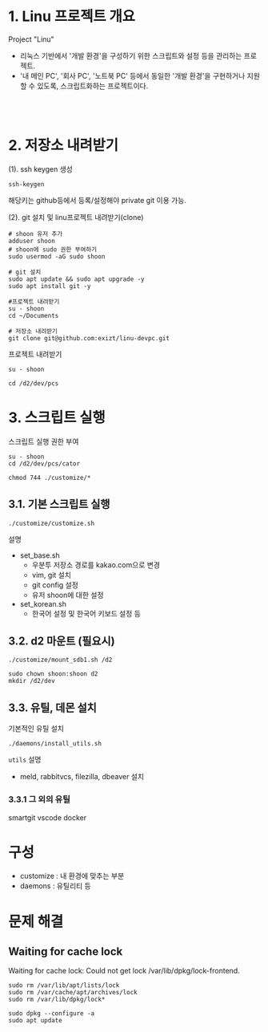# 1. Linu 프로젝트 개요

Project "Linu"
* 리눅스 기반에서 '개발 환경'을 구성하기 위한 스크립트와 설정 등을 관리하는 프로젝트.
* '내 메인 PC', '회사 PC', '노트북 PC' 등에서 동일한 '개발 환경'을 구현하거나 지원할 수 있도록, 스크립트화하는 프로젝트이다.

<br><br>


# 2. 저장소 내려받기
(1). ssh keygen 생성
```shell
ssh-keygen
```
해당키는 github등에서 등록/설정해야 private git 이용 가능.


(2). git 설치 및 linu프로젝트 내려받기(clone)

```shell
# shoon 유저 추가
adduser shoon
# shoon에 sudo 권한 부여하기
sudo usermod -aG sudo shoon

# git 설치
sudo apt update && sudo apt upgrade -y
sudo apt install git -y

#프로젝트 내려받기
su - shoon
cd ~/Documents

# 저장소 내려받기
git clone git@github.com:exizt/linu-devpc.git
```


프로젝트 내려받기
```shell
su - shoon

cd /d2/dev/pcs
```


# 3. 스크립트 실행
스크립트 실행 권한 부여
```shell
su - shoon
cd /d2/dev/pcs/cator

chmod 744 ./customize/*
```

## 3.1. 기본 스크립트 실행
```shell
./customize/customize.sh
```
설명
* set_base.sh
    * 우분투 저장소 경로를 kakao.com으로 변경
    * vim, git 설치
    * git config 설정
    * 유저 shoon에 대한 설정
* set_korean.sh
    * 한국어 설정 및 한국어 키보드 설정 등


## 3.2. d2 마운트 (필요시)
```shell
./customize/mount_sdb1.sh /d2

sudo chown shoon:shoon d2
mkdir /d2/dev
```


## 3.3. 유틸, 데몬 설치
기본적인 유틸 설치
```shell
./daemons/install_utils.sh
```
`utils` 설명
* meld, rabbitvcs, filezilla, dbeaver 설치 

### 3.3.1 그 외의 유틸
smartgit
vscode
docker


# 구성
* customize : 내 환경에 맞추는 부분
* daemons : 유틸리티 등 


# 문제 해결
## Waiting for cache lock
Waiting for cache lock: Could not get lock /var/lib/dpkg/lock-frontend.
```
sudo rm /var/lib/apt/lists/lock
sudo rm /var/cache/apt/archives/lock
sudo rm /var/lib/dpkg/lock*

sudo dpkg --configure -a
sudo apt update
```
